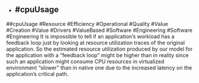 - ## #cpuUsage
##cpuUsage #Resource #Efficiency #Operational #Quality #Value #Creation #Value #Drivers #ValueBased #Software #Engineering #Software #Engineering 
It is impossible to tell if an application’s workload has a feedback loop just by looking at resource utilization traces of the original application. So the estimated resource utilization produced by our model for the application with a “feedback loop” might be higher than in reality since such an application might consume CPU resources in virtualized environment “slower” than in native one due to the increased latency on the application’s critical path.

